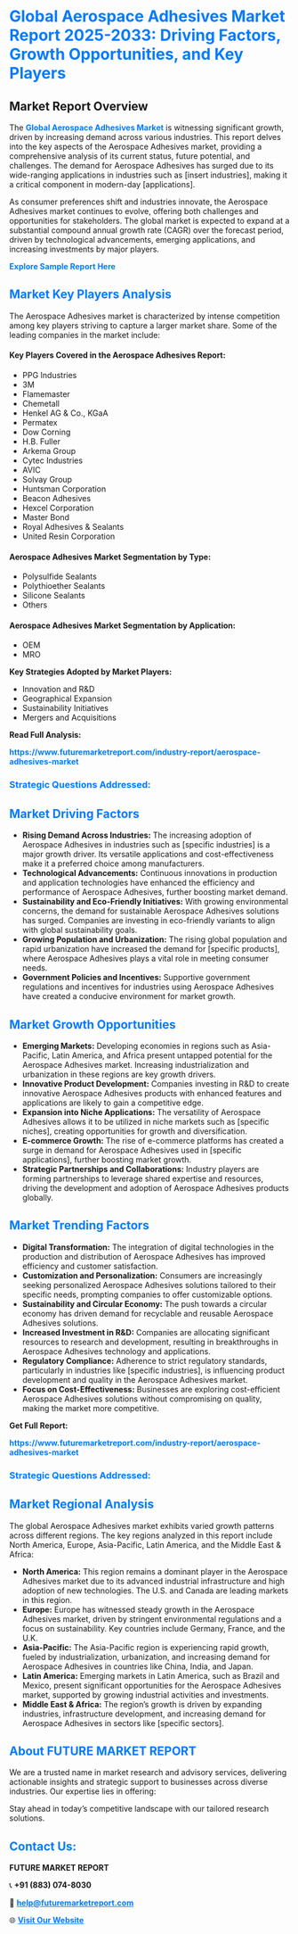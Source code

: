 <h1 style="color: #007BFF;">Global Aerospace Adhesives Market Report 2025-2033: Driving Factors, Growth Opportunities, and Key Players</h1>

<section id="overview">
<h2>Market Report Overview</h2>
<p>The <a href="https://www.futuremarketreport.com/industry-report/aerospace-adhesives-market" style="color: #007BFF; text-decoration: none;"><strong>Global Aerospace Adhesives Market</strong></a> is witnessing significant growth, driven by increasing demand across various industries. This report delves into the key aspects of the Aerospace Adhesives market, providing a comprehensive analysis of its current status, future potential, and challenges. The demand for Aerospace Adhesives has surged due to its wide-ranging applications in industries such as [insert industries], making it a critical component in modern-day [applications].</p>
<p>As consumer preferences shift and industries innovate, the Aerospace Adhesives market continues to evolve, offering both challenges and opportunities for stakeholders. The global market is expected to expand at a substantial compound annual growth rate (CAGR) over the forecast period, driven by technological advancements, emerging applications, and increasing investments by major players.</p>
</section>

<section id="overview">
<p><a href="https://www.futuremarketreport.com/request-sample/reportId=86971" style="color: #007BFF; text-decoration: none;"><strong>Explore Sample Report Here</strong></a></p>
</section>

<section id="key-players">
<h2 style="color: #007BFF;">Market Key Players Analysis</h2>
<p>The Aerospace Adhesives market is characterized by intense competition among key players striving to capture a larger market share. Some of the leading companies in the market include:</p>
<h4>Key Players Covered in the Aerospace Adhesives Report:</h4>
<ul><li>PPG Industries</li><li>3M</li><li>Flamemaster</li><li>Chemetall</li><li>Henkel AG &amp; Co., KGaA</li><li>Permatex</li><li>Dow Corning</li><li>H.B. Fuller</li><li>Arkema Group</li><li>Cytec Industries</li><li>AVIC</li><li>Solvay Group</li><li>Huntsman Corporation</li><li>Beacon Adhesives</li><li>Hexcel Corporation</li><li>Master Bond</li><li>Royal Adhesives &amp; Sealants</li><li>United Resin Corporation</li></ul>
<h4>Aerospace Adhesives Market Segmentation by Type:</h4>
<ul><li>Polysulfide Sealants</li><li>Polythioether Sealants</li><li>Silicone Sealants</li><li>Others</li></ul>

<h4>Aerospace Adhesives Market Segmentation by Application:</h4>
<ul><li>OEM</li><li>MRO</li></ul>
<p><strong>Key Strategies Adopted by Market Players:</strong></p>
<ul>
<li>Innovation and R&D</li>
<li>Geographical Expansion</li>
<li>Sustainability Initiatives</li>
<li>Mergers and Acquisitions</li>
</ul>
</section>

<section>
<p><strong>Read Full Analysis: </strong></p><a href="https://www.futuremarketreport.com/industry-report/aerospace-adhesives-market" style="color: #007BFF; text-decoration: none;"><strong>https://www.futuremarketreport.com/industry-report/aerospace-adhesives-market</strong></a>
<h3 style="color: #007BFF;">Strategic Questions Addressed:</h3>
</section>

<section id="driving-factors">
<h2 style="color: #007BFF;">Market Driving Factors</h2>
<ul>
<li><strong>Rising Demand Across Industries:</strong> The increasing adoption of Aerospace Adhesives in industries such as [specific industries] is a major growth driver. Its versatile applications and cost-effectiveness make it a preferred choice among manufacturers.</li>
<li><strong>Technological Advancements:</strong> Continuous innovations in production and application technologies have enhanced the efficiency and performance of Aerospace Adhesives, further boosting market demand.</li>
<li><strong>Sustainability and Eco-Friendly Initiatives:</strong> With growing environmental concerns, the demand for sustainable Aerospace Adhesives solutions has surged. Companies are investing in eco-friendly variants to align with global sustainability goals.</li>
<li><strong>Growing Population and Urbanization:</strong> The rising global population and rapid urbanization have increased the demand for [specific products], where Aerospace Adhesives plays a vital role in meeting consumer needs.</li>
<li><strong>Government Policies and Incentives:</strong> Supportive government regulations and incentives for industries using Aerospace Adhesives have created a conducive environment for market growth.</li>
</ul>
</section>

<section id="growth-opportunities">
<h2 style="color: #007BFF;">Market Growth Opportunities</h2>
<ul>
<li><strong>Emerging Markets:</strong> Developing economies in regions such as Asia-Pacific, Latin America, and Africa present untapped potential for the Aerospace Adhesives market. Increasing industrialization and urbanization in these regions are key growth drivers.</li>
<li><strong>Innovative Product Development:</strong> Companies investing in R&D to create innovative Aerospace Adhesives products with enhanced features and applications are likely to gain a competitive edge.</li>
<li><strong>Expansion into Niche Applications:</strong> The versatility of Aerospace Adhesives allows it to be utilized in niche markets such as [specific niches], creating opportunities for growth and diversification.</li>
<li><strong>E-commerce Growth:</strong> The rise of e-commerce platforms has created a surge in demand for Aerospace Adhesives used in [specific applications], further boosting market growth.</li>
<li><strong>Strategic Partnerships and Collaborations:</strong> Industry players are forming partnerships to leverage shared expertise and resources, driving the development and adoption of Aerospace Adhesives products globally.</li>
</ul>
</section>

<section id="trending-factors">
<h2 style="color: #007BFF;">Market Trending Factors</h2>
<ul>
<li><strong>Digital Transformation:</strong> The integration of digital technologies in the production and distribution of Aerospace Adhesives has improved efficiency and customer satisfaction.</li>
<li><strong>Customization and Personalization:</strong> Consumers are increasingly seeking personalized Aerospace Adhesives solutions tailored to their specific needs, prompting companies to offer customizable options.</li>
<li><strong>Sustainability and Circular Economy:</strong> The push towards a circular economy has driven demand for recyclable and reusable Aerospace Adhesives solutions.</li>
<li><strong>Increased Investment in R&D:</strong> Companies are allocating significant resources to research and development, resulting in breakthroughs in Aerospace Adhesives technology and applications.</li>
<li><strong>Regulatory Compliance:</strong> Adherence to strict regulatory standards, particularly in industries like [specific industries], is influencing product development and quality in the Aerospace Adhesives market.</li>
<li><strong>Focus on Cost-Effectiveness:</strong> Businesses are exploring cost-efficient Aerospace Adhesives solutions without compromising on quality, making the market more competitive.</li>
</ul>
</section>

<section>
<p><strong>Get Full Report: </strong></p><a href="https://www.futuremarketreport.com/industry-report/aerospace-adhesives-market" style="color: #007BFF; text-decoration: none;"><strong>https://www.futuremarketreport.com/industry-report/aerospace-adhesives-market</strong></a>
<h3 style="color: #007BFF;">Strategic Questions Addressed:</h3>
</section>


<section id="regional-analysis">
<h2 style="color: #007BFF;">Market Regional Analysis</h2>
<p>The global Aerospace Adhesives market exhibits varied growth patterns across different regions. The key regions analyzed in this report include North America, Europe, Asia-Pacific, Latin America, and the Middle East & Africa:</p>
<ul>
<li><strong>North America:</strong> This region remains a dominant player in the Aerospace Adhesives market due to its advanced industrial infrastructure and high adoption of new technologies. The U.S. and Canada are leading markets in this region.</li>
<li><strong>Europe:</strong> Europe has witnessed steady growth in the Aerospace Adhesives market, driven by stringent environmental regulations and a focus on sustainability. Key countries include Germany, France, and the U.K.</li>
<li><strong>Asia-Pacific:</strong> The Asia-Pacific region is experiencing rapid growth, fueled by industrialization, urbanization, and increasing demand for Aerospace Adhesives in countries like China, India, and Japan.</li>
<li><strong>Latin America:</strong> Emerging markets in Latin America, such as Brazil and Mexico, present significant opportunities for the Aerospace Adhesives market, supported by growing industrial activities and investments.</li>
<li><strong>Middle East & Africa:</strong> The region’s growth is driven by expanding industries, infrastructure development, and increasing demand for Aerospace Adhesives in sectors like [specific sectors].</li>
</ul>
</section>

<footer>
<h2 style="color: #007BFF;">About FUTURE MARKET REPORT</h2>
<p>We are a trusted name in market research and advisory services, delivering actionable insights and strategic support to businesses across diverse industries. Our expertise lies in offering:</p>

<p>Stay ahead in today’s competitive landscape with our tailored research solutions.</p>

<h2 style="color: #007BFF;">Contact Us:</h2>
<p><strong>FUTURE MARKET REPORT</strong></p>
<p>📞 <strong>+91 (883) 074-8030</strong></p>
<p>📧 <strong><a href="mailto:help@futuremarketreport.com" style="color: #007BFF;">help@futuremarketreport.com</a></strong></p>
<p>🌐 <strong><a href="https://www.futuremarketreport.com/" style="color: #007BFF;">Visit Our Website</a></strong></p>
</footer>